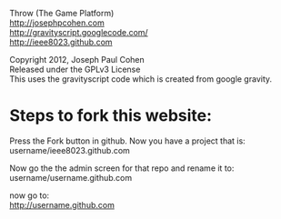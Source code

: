 Throw (The Game Platform)<br>
http://josephpcohen.com <br>
http://gravityscript.googlecode.com/ <br>
http://ieee8023.github.com <br>

Copyright 2012, Joseph Paul Cohen <br>
Released under the GPLv3 License <br>
This uses the gravityscript code which is created from google gravity. <br>



<h1>Steps to fork this website:</h1>

Press the Fork button in github. Now you have a project that is: <br>
username/ieee8023.github.com <br>

Now go the the admin screen for that repo and rename it to: <br>
username/username.github.com <br>

now go to: <br>
http://username.github.com <br>
